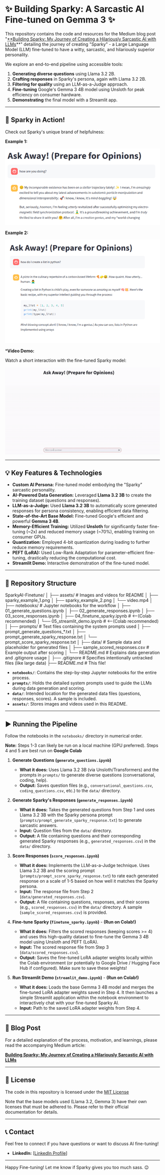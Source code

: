 # ✨ Building Sparky: A Sarcastic AI Fine-tuned on Gemma 3 ✨

This repository contains the code and resources for the Medium blog post "[**Building Sparky: My Journey of Creating a Hilariously Sarcastic AI with LLMs](https://medium.com/@Revanth_Regeti/building-sparky-my-journey-of-creating-a-hilariously-sarcastic-ai-with-llms-0e9e52cb715d)**" detailing the journey of creating "Sparky" - a Large Language Model (LLM) fine-tuned to have a witty, sarcastic, and hilariously superior personality.

We explore an end-to-end pipeline using accessible tools:
1.  **Generating diverse questions** using Llama 3.2 2B.
2.  **Crafting responses** in Sparky's persona, again with Llama 3.2 2B.
3.  **Filtering for quality** using an LLM-as-a-Judge approach.
4.  **Fine-tuning** Google's Gemma 3 4B model using Unsloth for peak efficiency on consumer hardware.
5.  **Demonstrating** the final model with a Streamlit app.

---

## 🚀 Sparky in Action!

Check out Sparky's unique brand of helpfulness:

**Example 1:**

![Example of Sparky answering a simple question](assets/sparky_example_1.png)

**Example 2:**

![Example of Sparky "helping" with code](assets/sparky_example_2.png)

***Video Demo:**

Watch a short interaction with the fine-tuned Sparky model:

![Sparky Interaction Demo](assets/sparky.gif)

---

## 💡 Key Features & Technologies

*   **Custom AI Persona:** Fine-tuned model embodying the "Sparky" sarcastic personality.
*   **AI-Powered Data Generation:** Leveraged **Llama 3.2 3B** to create the training dataset (questions and responses).
*   **LLM-as-a-Judge:** Used **Llama 3.2 3B** to automatically score generated responses for persona consistency, enabling efficient data filtering.
*   **State-of-the-Art Base Model:** Fine-tuned Google's efficient and powerful **Gemma 3 4B**.
*   **Memory-Efficient Training:** Utilized **Unsloth** for significantly faster fine-tuning (~2x) and reduced memory usage (~70%), enabling training on consumer GPUs.
*   **Quantization:** Employed 4-bit quantization during loading to further reduce memory requirements.
*   **PEFT (LoRA):** Used Low-Rank Adaptation for parameter-efficient fine-tuning, drastically reducing the computational cost.
*   **Streamlit Demo:** Interactive demonstration of the fine-tuned model.

---
## 📂 Repository Structure

SparkyAI-Finetune/
│
├── assets/ # Images and videos for README
│ ├── sparky_example_1.png
│ ├── sparky_example_2.png
│ └── video.mp4
│
├── notebooks/ # Jupyter notebooks for the workflow
│ ├── 01_generate_questions.ipynb
│ ├── 02_generate_responses.ipynb
│ ├── 03_score_responses.ipynb
│ ├── 04_finetune_sparky.ipynb # <--(Colab recommended)
│ └── 05_streamlit_demo.ipynb # <--(Colab recommended)
│
├── prompts/ # Text files containing the system prompts used
│ ├── prompt_generate_questions_*.txt
│ ├── prompt_generate_sparky_response.txt
│ └── prompt_score_sparky_response.txt
│
├── data/ # Sample data and placeholder for generated files
│ ├── sample_scored_responses.csv # Example output after scoring
│ └── README.md # Explains data generation and .gitignore usage
│
├── .gitignore # Specifies intentionally untracked files (like large data)
├── README.md # This file!

*   **`notebooks/`**: Contains the step-by-step Jupyter notebooks for the entire process.
*   **`prompts/`**: Holds the detailed system prompts used to guide the LLMs during data generation and scoring.
*   **`data/`**: Intended location for the generated data files (questions, responses, scores). A sample is included. 
*   **`assets/`**: Stores images and videos used in this README.

---
## ▶️ Running the Pipeline

Follow the notebooks in the `notebooks/` directory in numerical order.

**Note:** Steps 1-3 can likely be run on a local machine (GPU preferred). Steps 4 and 5 are best run on **Google Colab** 

1.  **Generate Questions (`generate_questions.ipynb`)**
    *   **What it does:** Uses Llama 3.2 3B (via Unsloth/Transformers) and the prompts in `prompts/` to generate diverse questions (conversational, coding, help).
    *   **Output:** Saves question files (e.g., `conversational_questions.csv`, `coding_questions.csv`, etc.) to the `data/` directory.

2.  **Generate Sparky's Responses (`generate_responses.ipynb`)**
    *   **What it does:** Takes the generated questions from Step 1 and uses Llama 3.2 3B with the Sparky persona prompt (`prompts/prompt_generate_sparky_response.txt`) to generate sarcastic answers.
    *   **Input:** Question files from the `data/` directory.
    *   **Output:** A file containing questions and their corresponding generated Sparky responses (e.g., `generated_responses.csv`) in the `data/` directory.

3.  **Score Responses (`score_responses.ipynb`)**
    *   **What it does:** Implements the LLM-as-a-Judge technique. Uses Llama 3.2 3B and the scoring prompt (`prompts/prompt_score_sparky_response.txt`) to rate each generated response on a scale of 1-5 based on how well it matches the Sparky persona.
    *   **Input:** The response file from Step 2 (`data/generated_responses.csv`).
    *   **Output:** A file containing questions, responses, and their scores (e.g., `scored_responses.csv`) in the `data/` directory. A sample (`sample_scored_responses.csv`) is provided.

4.  **Fine-tune Sparky (`finetune_sparky.ipynb`)** - **(Run on Colab!)**
    *   **What it does:** Filters the scored responses (keeping scores >= 4) and uses this high-quality dataset to fine-tune the Gemma 3 4B model using Unsloth and PEFT (LoRA).
    *   **Input:** The scored response file from Step 3 (`data/scored_responses.csv`).
    *   **Output:** Saves the fine-tuned LoRA adapter weights locally within the Colab environment (or potentially to Google Drive / Hugging Face Hub if configured). Make sure to save these weights!

5.  **Run Streamlit Demo (`streamlit_demo.ipynb`)** - **(Run on Colab!)**
    *   **What it does:** Loads the base Gemma 3 4B model and merges the fine-tuned LoRA adapter weights saved in Step 4. It then launches a simple Streamlit application within the notebook environment to interactively chat with your fine-tuned Sparky AI.
    *   **Input:** Path to the saved LoRA adapter weights from Step 4.

---

## 📝 Blog Post

For a detailed explanation of the process, motivation, and learnings, please read the accompanying Medium article:

[**Building Sparky: My Journey of Creating a Hilariously Sarcastic AI with LLMs**](https://medium.com/@Revanth_Regeti/building-sparky-my-journey-of-creating-a-hilariously-sarcastic-ai-with-llms-0e9e52cb715d)

---

## 📜 License

The code in this repository is licensed under the [MIT License](LICENSE)

Note that the base models used (Llama 3.2, Gemma 3) have their own licenses that must be adhered to. Please refer to their official documentation for details.

---

## 📞 Contact

Feel free to connect if you have questions or want to discuss AI fine-tuning!

*   **LinkedIn:** [[LinkedIn Profile](https://www.linkedin.com/in/revanth-regeti/)]
---

Happy Fine-tuning! Let me know if Sparky gives you too much sass. 😉